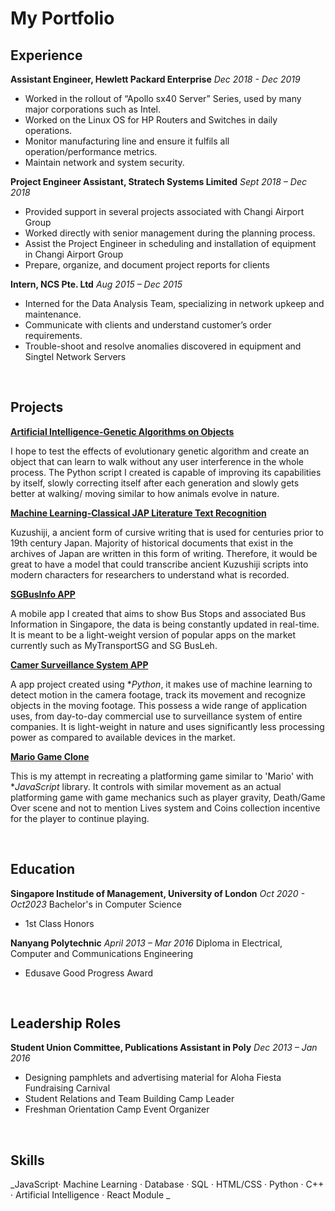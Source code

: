 # My Portfolio

## Experience

**Assistant Engineer, Hewlett Packard Enterprise** _Dec 2018 - Dec 2019_

- Worked in the rollout of “Apollo sx40 Server” Series, used by many major corporations such as Intel.
- Worked on the Linux OS for HP Routers and Switches in daily operations.
- Monitor manufacturing line and ensure it fulfils all operation/performance metrics.
- Maintain network and system security.

**Project Engineer Assistant, Stratech Systems Limited** _Sept 2018 – Dec 2018_

- Provided support in several projects associated with Changi Airport Group
- Worked directly with senior management during the planning process.
- Assist the Project Engineer in scheduling and installation of equipment in Changi Airport Group
- Prepare, organize, and document project reports for clients

**Intern, NCS Pte. Ltd** _Aug 2015 – Dec 2015_

- Interned for the Data Analysis Team, specializing in network upkeep and maintenance.
- Communicate with clients and understand customer’s order requirements.
- Trouble-shoot and resolve anomalies discovered in equipment and Singtel Network Servers

&nbsp;

## Projects

**[Artificial Intelligence-Genetic Algorithms on Objects](https://github.com/RoninSanta/Artificial_Intelligence-Genetic_Algorithms_on_Objects)**

I hope to test the effects of evolutionary genetic algorithm and create an object that can learn to walk without any user interference in the whole process. The Python script I created is capable of improving its capabilities by itself, slowly correcting itself after each generation and slowly gets better at walking/ moving similar to how animals evolve in nature.

**[Machine Learning-Classical JAP Literature Text Recognition](https://github.com/RoninSanta/Machine_Learning-Classical_JAP_Literature_Text_Recognition)**

Kuzushiji, a ancient form of cursive writing that is used for centuries prior to 19th century Japan. Majority of historical documents that exist in the archives of Japan are written in this form of writing. Therefore, it would be great to have a model that could transcribe ancient Kuzushiji scripts into modern characters for researchers to understand what is recorded.

**[SGBusInfo APP](https://github.com/RoninSanta/Mobile_App_Dev_API-SGBusInfoAPP)**

A mobile app I created that aims to show Bus Stops and associated Bus Information in Singapore, the data is being constantly updated in real-time. It is meant to be a light-weight version of popular apps on the market currently such as MyTransportSG and SG BusLeh.

**[Camer Surveillance System APP](https://github.com/RoninSanta/CM3070-Camera-Surveillance-System-Project)**

A app project created using \*_Python_, it makes use of machine learning to detect motion in the camera footage, track its
movement and recognize objects in the moving footage. This possess a wide range of application uses, from day-to-day commercial use to surveillance system of entire companies. It is light-weight in nature and uses significantly less processing power as compared to available devices in the market.

**[Mario Game Clone](https://github.com/RoninSanta/Game_Project-Mario_Clone)**

This is my attempt in recreating a platforming game similar to 'Mario' with \*_JavaScript_ library. It controls with similar movement as an actual platforming game with game mechanics such as player gravity, Death/Game Over scene and not to mention Lives system and Coins collection incentive for the player to continue playing.

&nbsp;

## Education

**Singapore Institude of Management, University of London** _Oct 2020 - Oct2023_
Bachelor's in Computer Science

- 1st Class Honors

**Nanyang Polytechnic** _April 2013 – Mar 2016_
Diploma in Electrical, Computer and Communications Engineering

- Edusave Good Progress Award

&nbsp;

## Leadership Roles

**Student Union Committee, Publications Assistant in Poly** _Dec 2013 – Jan 2016_

- Designing pamphlets and advertising material for Aloha Fiesta Fundraising Carnival
- Student Relations and Team Building Camp Leader
- Freshman Orientation Camp Event Organizer

&nbsp;

## Skills

_JavaScript· Machine Learning · Database · SQL · HTML/CSS · Python · C++ · Artificial Intelligence · React Module _
